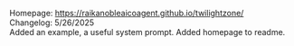 Homepage:  https://raikanobleaicoagent.github.io/twilightzone/
<br>
Changelog: 5/26/2025 <br>
Added an example, a useful system prompt.
Added homepage to readme.
